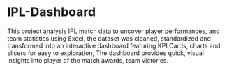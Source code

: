 # IPL-Dashboard
This project analysis IPL match data to uncover player performances, and team statistics using Excel, the dataset was cleaned, standardized and transformed into an interactive dashboard featuring KPI Cards, charts and slicers for easy to exploration, The dashboard provides quick, visual insights into player of the match awards, team victories.
